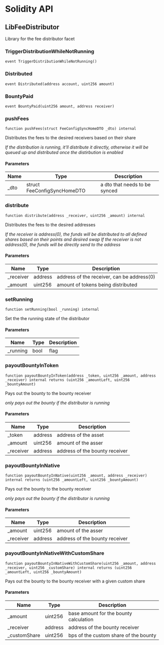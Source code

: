 # Solidity API

## LibFeeDistributor

Library for the fee distributor facet

### TriggerDistributionWhileNotRunning

```solidity
event TriggerDistributionWhileNotRunning()
```

### Distributed

```solidity
event Distributed(address account, uint256 amount)
```

### BountyPaid

```solidity
event BountyPaid(uint256 amount, address receiver)
```

### pushFees

```solidity
function pushFees(struct FeeConfigSyncHomeDTO _dto) internal
```

Distributes the fees to the desired receivers based on their share

_If the distribution is running, it'll distribute it directly, otherwise it will be queued up and distributed once the distirbution is enabled_

#### Parameters

| Name | Type | Description |
| ---- | ---- | ----------- |
| _dto | struct FeeConfigSyncHomeDTO | a dto that needs to be synced |

### distribute

```solidity
function distribute(address _receiver, uint256 _amount) internal
```

Distributes the fees to the desired addresses

_If the receiver is address(0), the funds will be distributed to all defined shares based on their points and desired swap
If the receiver is not address(0), the funds will be directly send to the address_

#### Parameters

| Name | Type | Description |
| ---- | ---- | ----------- |
| _receiver | address | address of the receiver, can be address(0) |
| _amount | uint256 | amount of tokens being distributed |

### setRunning

```solidity
function setRunning(bool _running) internal
```

Set the the running state of the distributor

#### Parameters

| Name | Type | Description |
| ---- | ---- | ----------- |
| _running | bool | flag |

### payoutBountyInToken

```solidity
function payoutBountyInToken(address _token, uint256 _amount, address _receiver) internal returns (uint256 _amountLeft, uint256 _bountyAmount)
```

Pays out the bounty to the bounty receiver

_only pays out the bounty if the distributor is running_

#### Parameters

| Name | Type | Description |
| ---- | ---- | ----------- |
| _token | address | address of the asset |
| _amount | uint256 | amount of the asser |
| _receiver | address | address of the bounty receiver |

### payoutBountyInNative

```solidity
function payoutBountyInNative(uint256 _amount, address _receiver) internal returns (uint256 _amountLeft, uint256 _bountyAmount)
```

Pays out the bounty to the bounty receiver

_only pays out the bounty if the distributor is running_

#### Parameters

| Name | Type | Description |
| ---- | ---- | ----------- |
| _amount | uint256 | amount of the asser |
| _receiver | address | address of the bounty receiver |

### payoutBountyInNativeWithCustomShare

```solidity
function payoutBountyInNativeWithCustomShare(uint256 _amount, address _receiver, uint256 _customShare) internal returns (uint256 _amountLeft, uint256 _bountyAmount)
```

Pays out the bounty to the bounty receiver with a given custom share

#### Parameters

| Name | Type | Description |
| ---- | ---- | ----------- |
| _amount | uint256 | base amount for the bounty calculation |
| _receiver | address | address of the bounty receiver |
| _customShare | uint256 | bps of the custom share of the bounty |

